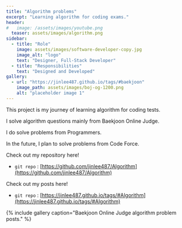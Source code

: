 ```yaml
---
title: "Algorithm problems"
excerpt: "Learning algorithm for coding exams."
header:
#   image: /assets/images/youtube.png
  teaser: assets/images/algorithm.png
sidebar:
  - title: "Role"
    image: assets/images/software-developer-copy.jpg
    image_alt: "logo"
    text: "Designer, Full-Stack Developer"
  - title: "Responsibilities"
    text: "Designed and Developed"
gallery:
  - url: "https://jinlee487.github.io/tags/#baekjoon"
    image_path: assets/images/boj-og-1200.png
    alt: "placeholder image 1"
---
```



This project is my journey of learning algorithm for coding tests.

I solve algorithm questions mainly from Baekjoon Online Judge. 

I do solve problems from Programmers.

In the future, I plan to solve problems from Code Force.

Check out my repository here!
- `git repo` : [https://github.com/jinlee487/Algorithm](https://github.com/jinlee487/Algorithm)

Check out my posts here!
- `git repo` : [https://jinlee487.github.io/tags/#Algorithm](https://jinlee487.github.io/tags/#Algorithm)

{% include gallery caption="Baekjoon Online Judge algorithm problem posts." %}
